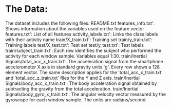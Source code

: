 # The Data:
The dataset includes the following files:
README.txt
features_info.txt': Shows information about the variables used on the feature vector
features.txt': List of all features
activity_labels.txt': Links the class labels with their activity name
train/X_train.txt': Training set
train/y_train.txt': Training labels
test/X_test.txt': Test set
test/y_test.txt': Test labels
train/subject_train.txt': Each row identifies the subject who performed the activity for each window sample. Variables equal 1:30.
train/Inertial Signals/total_acc_x_train.txt': The acceleration signal from the smartphone accelerometer X axis in standard gravity units 'g'. Every row shows a 128 element vector. The same description applies for the 'total_acc_x_train.txt' and 'total_acc_z_train.txt' files for the Y and Z axis.
train/Inertial Signals/body_acc_x_train.txt': The body acceleration signal obtained by subtracting the gravity from the total acceleration.
train/Inertial Signals/body_gyro_x_train.txt': The angular velocity vector measured by the gyroscope for each window sample. The units are radians/second.

